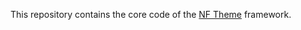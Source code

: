 This repository contains the core code of the [NF Theme](https://github.com/hieu-pv/nf-theme) framework.
